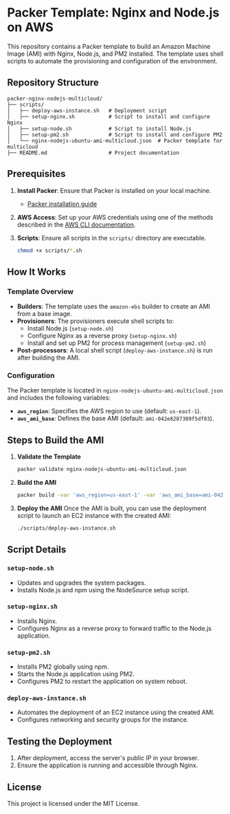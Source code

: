 
# Packer Template: Nginx and Node.js on AWS

This repository contains a Packer template to build an Amazon Machine Image (AMI) with Nginx, Node.js, and PM2 installed. The template uses shell scripts to automate the provisioning and configuration of the environment.

## Repository Structure

```
packer-nginx-nodejs-multicloud/
├── scripts/
│   ├── deploy-aws-instance.sh   # Deployment script
│   ├── setup-nginx.sh           # Script to install and configure Nginx
│   ├── setup-node.sh            # Script to install Node.js
│   ├── setup-pm2.sh             # Script to install and configure PM2
│   └── nginx-nodejs-ubuntu-ami-multicloud.json  # Packer template for multicloud
├── README.md                    # Project documentation
```

## Prerequisites

1. **Install Packer**: Ensure that Packer is installed on your local machine.

   - [Packer installation guide](https://developer.hashicorp.com/packer/downloads)

2. **AWS Access**: Set up your AWS credentials using one of the methods described in the [AWS CLI documentation](https://docs.aws.amazon.com/cli/latest/userguide/cli-configure-files.html).

3. **Scripts**: Ensure all scripts in the `scripts/` directory are executable.

   ```bash
   chmod +x scripts/*.sh
   ```

## How It Works

### Template Overview

- **Builders**: The template uses the `amazon-ebs` builder to create an AMI from a base image.
- **Provisioners**: The provisioners execute shell scripts to:
  - Install Node.js (`setup-node.sh`)
  - Configure Nginx as a reverse proxy (`setup-nginx.sh`)
  - Install and set up PM2 for process management (`setup-pm2.sh`)
- **Post-processors**: A local shell script (`deploy-aws-instance.sh`) is run after building the AMI.

### Configuration

The Packer template is located in `nginx-nodejs-ubuntu-ami-multicloud.json` and includes the following variables:

- **`aws_region`**: Specifies the AWS region to use (default: `us-east-1`).
- **`aws_ami_base`**: Defines the base AMI (default: `ami-042e8287309f5df03`).

## Steps to Build the AMI

1. **Validate the Template**

   ```bash
   packer validate nginx-nodejs-ubuntu-ami-multicloud.json
   ```

2. **Build the AMI**

   ```bash
   packer build -var 'aws_region=us-east-1' -var 'aws_ami_base=ami-042e8287309f5df03' nginx-nodejs-ubuntu-ami-multicloud.json
   ```

3. **Deploy the AMI**
   Once the AMI is built, you can use the deployment script to launch an EC2 instance with the created AMI:

   ```bash
   ./scripts/deploy-aws-instance.sh
   ```

## Script Details

### `setup-node.sh`

- Updates and upgrades the system packages.
- Installs Node.js and npm using the NodeSource setup script.

### `setup-nginx.sh`

- Installs Nginx.
- Configures Nginx as a reverse proxy to forward traffic to the Node.js application.

### `setup-pm2.sh`

- Installs PM2 globally using npm.
- Starts the Node.js application using PM2.
- Configures PM2 to restart the application on system reboot.

### `deploy-aws-instance.sh`

- Automates the deployment of an EC2 instance using the created AMI.
- Configures networking and security groups for the instance.

## Testing the Deployment

1. After deployment, access the server's public IP in your browser.
2. Ensure the application is running and accessible through Nginx.

## License

This project is licensed under the MIT License.